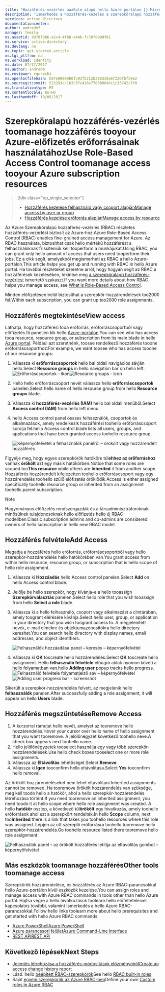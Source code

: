 ```yaml
---
title: "Hozzáférés-vezérlés aaaRole alapú hello Azure portálon |} Microsoft Docs"
description: "Ismerkedés a hozzáférés-kezelés a szerepköralapú hozzáférés-vezérlés az Azure portál hello. Szerepkör hozzárendelések tooassign engedélyek tooyour erőforrások használatára."
services: active-directory
documentationcenter: 
author: andredm7
manager: femila
ms.assetid: 8078f366-a2c4-4fbb-a44b-fc39fd89df81
ms.service: active-directory
ms.devlang: na
ms.topic: get-started-article
ms.tgt_pltfrm: na
ms.workload: identity
ms.date: 07/17/2017
ms.author: andredm
ms.reviewer: rqureshi
ms.openlocfilehash: b87e00089b0fc93fb212b318330a6f22bfbf59e2
ms.sourcegitcommit: 523283cc1b3c37c428e77850964dc1c33742c5f0
ms.translationtype: MT
ms.contentlocale: hu-HU
ms.lasthandoff: 10/06/2017
---
```

# <a name="use-role-based-access-control-toomanage-access-tooyour-azure-subscription-resources"></a><span data-ttu-id="6a540-104">Szerepköralapú hozzáférés-vezérlés toomanage hozzáférés tooyour Azure-előfizetés erőforrásainak használatához</span><span class="sxs-lookup"><span data-stu-id="6a540-104">Use Role-Based Access Control toomanage access tooyour Azure subscription resources</span></span>
> [!div class="op_single_selector"]
> * [<span data-ttu-id="6a540-105">Hozzáférés kezelése felhasználó vagy csoport alapján</span><span class="sxs-lookup"><span data-stu-id="6a540-105">Manage access by user or group</span></span>](role-based-access-control-manage-assignments.md)
> * [<span data-ttu-id="6a540-106">Hozzáférés kezelése erőforrás alapján</span><span class="sxs-lookup"><span data-stu-id="6a540-106">Manage access by resource</span></span>](role-based-access-control-configure.md)

<span data-ttu-id="6a540-107">Az Azure Szerepköralapú hozzáférés-vezérlés (RBAC) részletes hozzáférés-vezérlést biztosít az Azure-hoz.</span><span class="sxs-lookup"><span data-stu-id="6a540-107">Azure Role-Based Access Control (RBAC) enables fine-grained access management for Azure.</span></span> <span data-ttu-id="6a540-108">Az RBAC használata, biztosíthat csak hello mértékű hozzáférést a felhasználóknak frissíteniük kell tooperform a munkájukat.</span><span class="sxs-lookup"><span data-stu-id="6a540-108">Using RBAC, you can grant only hello amount of access that users need tooperform their jobs.</span></span> <span data-ttu-id="6a540-109">Ez a cikk segít, amelyekből megismerheti az RBAC a hello Azure-portálon.</span><span class="sxs-lookup"><span data-stu-id="6a540-109">This article helps you get up and running with RBAC in hello Azure portal.</span></span> <span data-ttu-id="6a540-110">Ha további részleteket szeretne arról, hogy hogyan segít az RBAC a hozzáférések kezelésében, tekintse meg [a szerepköralapú hozzáférés-vezérlést](role-based-access-control-what-is.md) ismertető szakaszt.</span><span class="sxs-lookup"><span data-stu-id="6a540-110">If you want more details about how RBAC helps you manage access, see [What is Role-Based Access Control](role-based-access-control-what-is.md).</span></span>

<span data-ttu-id="6a540-111">Minden előfizetésen belül biztosíthat a szerepkör-hozzárendelések too2000 fel.</span><span class="sxs-lookup"><span data-stu-id="6a540-111">Within each subscription, you can grant up too2000 role assignments.</span></span> 

## <a name="view-access"></a><span data-ttu-id="6a540-112">Hozzáférés megtekintése</span><span class="sxs-lookup"><span data-stu-id="6a540-112">View access</span></span>
<span data-ttu-id="6a540-113">Láthatja, hogy hozzáférési tooa erőforrás, erőforráscsoportból vagy előfizetés fő paneljén kik hello [Azure-portálon](https://portal.azure.com).</span><span class="sxs-lookup"><span data-stu-id="6a540-113">You can see who has access tooa resource, resource group, or subscription from its main blade in hello [Azure portal](https://portal.azure.com).</span></span> <span data-ttu-id="6a540-114">Például azt szeretnénk, toosee rendelkező hozzáférés tooone erőforráscsoporthoz:</span><span class="sxs-lookup"><span data-stu-id="6a540-114">For example, we want toosee who has access tooone of our resource groups:</span></span>

1. <span data-ttu-id="6a540-115">Válassza ki **erőforráscsoportok** hello bal oldali navigációs sávján hello.</span><span class="sxs-lookup"><span data-stu-id="6a540-115">Select **Resource groups** in hello navigation bar on hello left.</span></span>  
    <span data-ttu-id="6a540-116">![Erőforráscsoportok – ikon](./media/role-based-access-control-configure/resourcegroups_icon.png)</span><span class="sxs-lookup"><span data-stu-id="6a540-116">![Resource groups - icon](./media/role-based-access-control-configure/resourcegroups_icon.png)</span></span>
2. <span data-ttu-id="6a540-117">Hello hello erőforráscsoport nevét válassza hello **erőforráscsoportok** panelen.</span><span class="sxs-lookup"><span data-stu-id="6a540-117">Select hello name of hello resource group from hello **Resource groups** blade.</span></span>
3. <span data-ttu-id="6a540-118">Válassza ki **hozzáférés-vezérlés (IAM)** hello bal oldali menüből.</span><span class="sxs-lookup"><span data-stu-id="6a540-118">Select **Access control (IAM)** from hello left menu.</span></span>  
4. <span data-ttu-id="6a540-119">hello Access control panel összes felhasználók, csoportok és alkalmazások, amely rendelkezik hozzáférési toohello erőforráscsoport sorolja fel.</span><span class="sxs-lookup"><span data-stu-id="6a540-119">hello Access control blade lists all users, groups, and applications that have been granted access toohello resource group.</span></span>  
   
    ![Képernyőfelvétel a felhasználók panelről – örökölt vagy hozzárendelt hozzáférés](./media/role-based-access-control-configure/view-access.png)

<span data-ttu-id="6a540-121">Figyelje meg, hogy egyes szerepkörök hatóköre túl**ehhez az erőforráshoz** vannak **örökölt** azt egy másik hatókörben.</span><span class="sxs-lookup"><span data-stu-id="6a540-121">Notice that some roles are scoped too**This resource** while others are **Inherited** it from another scope.</span></span> <span data-ttu-id="6a540-122">Hozzáférés hozzárendelt kifejezetten toohello erőforráscsoport vagy egy hozzárendelés toohello szülő előfizetés öröklődik.</span><span class="sxs-lookup"><span data-stu-id="6a540-122">Access is either assigned specifically toohello resource group or inherited from an assignment toohello parent subscription.</span></span>

> [!NOTE]
> <span data-ttu-id="6a540-123">Hagyományos előfizetés rendszergazdák és a társadminisztrátoroknak minősülnek tulajdonosoknak hello előfizetés hello új RBAC-modellben.</span><span class="sxs-lookup"><span data-stu-id="6a540-123">Classic subscription admins and co-admins are considered owners of hello subscription in hello new RBAC model.</span></span>

## <a name="add-access"></a><span data-ttu-id="6a540-124">Hozzáférés felvétele</span><span class="sxs-lookup"><span data-stu-id="6a540-124">Add Access</span></span>
<span data-ttu-id="6a540-125">Megadja a hozzáférés hello erőforrás, erőforráscsoportból vagy hello szerepkör-hozzárendelés hello hatókörében van.</span><span class="sxs-lookup"><span data-stu-id="6a540-125">You grant access from within hello resource, resource group, or subscription that is hello scope of hello role assignment.</span></span>

1. <span data-ttu-id="6a540-126">Válassza ki **Hozzáadás** hello Access control panelen.</span><span class="sxs-lookup"><span data-stu-id="6a540-126">Select **Add** on hello Access control blade.</span></span>  
2. <span data-ttu-id="6a540-127">Jelölje be hello szerepkör, hogy kívánja-e a hello tooassign **Szerepkörválasztás** panelen.</span><span class="sxs-lookup"><span data-stu-id="6a540-127">Select hello role that you wish tooassign from hello **Select a role** blade.</span></span>
3. <span data-ttu-id="6a540-128">Válassza ki a hello felhasználó, csoport vagy alkalmazást a címtárában, amely toogrant elérésére kívánja.</span><span class="sxs-lookup"><span data-stu-id="6a540-128">Select hello user, group, or application in your directory that you wish toogrant access to.</span></span> <span data-ttu-id="6a540-129">A megjelenített nevek, e-mail címekre és objektumazonosítókra hello directory kereshet.</span><span class="sxs-lookup"><span data-stu-id="6a540-129">You can search hello directory with display names, email addresses, and object identifiers.</span></span>  
   
    ![Felhasználók hozzáadása panel – keresés – képernyőfelvétel](./media/role-based-access-control-configure/grant-access2.png)
4. <span data-ttu-id="6a540-131">Válassza ki **OK** toocreate hello hozzárendelés.</span><span class="sxs-lookup"><span data-stu-id="6a540-131">Select **OK** toocreate hello assignment.</span></span> <span data-ttu-id="6a540-132">Hello **felhasználó felvétele** előugró ablak nyomon követi a hello folyamatban van.</span><span class="sxs-lookup"><span data-stu-id="6a540-132">hello **Adding user** popup tracks hello progress.</span></span>  
    <span data-ttu-id="6a540-133">![Felhasználó felvétele folyamatjelző sáv – képernyőfelvétel](./media/role-based-access-control-configure/addinguser_popup.png)</span><span class="sxs-lookup"><span data-stu-id="6a540-133">![Adding user progress bar - screenshot](./media/role-based-access-control-configure/addinguser_popup.png)</span></span>

<span data-ttu-id="6a540-134">Sikerült a szerepkör-hozzárendelés felvett, az megjelenik hello **felhasználók** panelen.</span><span class="sxs-lookup"><span data-stu-id="6a540-134">After successfully adding a role assignment, it will appear on hello **Users** blade.</span></span>

## <a name="remove-access"></a><span data-ttu-id="6a540-135">Hozzáférés megszüntetése</span><span class="sxs-lookup"><span data-stu-id="6a540-135">Remove Access</span></span>
1. <span data-ttu-id="6a540-136">A kurzorral rámutat hello nevét, amelyet az tooremove hello hozzárendelés.</span><span class="sxs-lookup"><span data-stu-id="6a540-136">Hover your cursor over hello name of hello assignment that you want tooremove.</span></span> <span data-ttu-id="6a540-137">A jelölőnégyzet következő toohello neve.</span><span class="sxs-lookup"><span data-stu-id="6a540-137">A check box appears next toohello name.</span></span>
2. <span data-ttu-id="6a540-138">Hello jelölőnégyzetek tooselect használja egy vagy több szerepkör-hozzárendelések.</span><span class="sxs-lookup"><span data-stu-id="6a540-138">Use hello check boxes tooselect one or more role assignments.</span></span>
2. <span data-ttu-id="6a540-139">Válassza az **Eltávolítás** lehetőséget.</span><span class="sxs-lookup"><span data-stu-id="6a540-139">Select **Remove**.</span></span>  
3. <span data-ttu-id="6a540-140">Válassza ki **Igen** tooconfirm hello eltávolítása.</span><span class="sxs-lookup"><span data-stu-id="6a540-140">Select **Yes** tooconfirm hello removal.</span></span>

<span data-ttu-id="6a540-141">Az örökölt hozzárendeléseket nem lehet eltávolítani.</span><span class="sxs-lookup"><span data-stu-id="6a540-141">Inherited assignments cannot be removed.</span></span> <span data-ttu-id="6a540-142">Ha tooremove örökölt hozzárendelés van szüksége, meg kell toodo hello a hatókör, ahol a hello szerepkör-hozzárendelés létrehozása történt.</span><span class="sxs-lookup"><span data-stu-id="6a540-142">If you need tooremove an inherited assignment, you need toodo it at hello scope where hello role assignment was created.</span></span> <span data-ttu-id="6a540-143">A hello **hatókör** oszlop, a következő túl**örökölt** egy hivatkozás, amely toohello erőforrások ahol ezt a szerepkört rendelték.</span><span class="sxs-lookup"><span data-stu-id="6a540-143">In hello **Scope** column, next too**Inherited** there is a link that takes you toohello resources where this role was assigned.</span></span> <span data-ttu-id="6a540-144">Lépjen az ott szereplő erőforrásra toohello tooremove hello szerepkör-hozzárendelés.</span><span class="sxs-lookup"><span data-stu-id="6a540-144">Go toohello resource listed there tooremove hello role assignment.</span></span>

![Felhasználók panel – az örökölt hozzáférés letiltja az eltávolítás gombot – képernyőfelvétel](./media/role-based-access-control-configure/remove-access2.png)

## <a name="other-tools-toomanage-access"></a><span data-ttu-id="6a540-146">Más eszközök toomanage hozzáférés</span><span class="sxs-lookup"><span data-stu-id="6a540-146">Other tools toomanage access</span></span>
<span data-ttu-id="6a540-147">Szerepkörök hozzárendelése, és hozzáférés az Azure RBAC-parancsokkal hello Azure-portálon kívül eszközök kezelése.</span><span class="sxs-lookup"><span data-stu-id="6a540-147">You can assign roles and manage access with Azure RBAC commands in tools other than hello Azure portal.</span></span>  <span data-ttu-id="6a540-148">Hajtsa végre a hello hivatkozások toolearn hello előfeltételeivel kapcsolatos további, valamint Ismerkedés a hello Azure RBAC-parancsokkal.</span><span class="sxs-lookup"><span data-stu-id="6a540-148">Follow hello links toolearn more about hello prerequisites and get started with hello Azure RBAC commands.</span></span>

* [<span data-ttu-id="6a540-149">Azure PowerShell</span><span class="sxs-lookup"><span data-stu-id="6a540-149">Azure PowerShell</span></span>](role-based-access-control-manage-access-powershell.md)
* [<span data-ttu-id="6a540-150">Azure parancssori felület</span><span class="sxs-lookup"><span data-stu-id="6a540-150">Azure Command-Line Interface</span></span>](role-based-access-control-manage-access-azure-cli.md)
* [<span data-ttu-id="6a540-151">REST API</span><span class="sxs-lookup"><span data-stu-id="6a540-151">REST API</span></span>](role-based-access-control-manage-access-rest.md)

## <a name="next-steps"></a><span data-ttu-id="6a540-152">Következő lépések</span><span class="sxs-lookup"><span data-stu-id="6a540-152">Next Steps</span></span>
* [<span data-ttu-id="6a540-153">Jelentés létrehozása a hozzáférés-módosítások előzményeiről</span><span class="sxs-lookup"><span data-stu-id="6a540-153">Create an access change history report</span></span>](role-based-access-control-access-change-history-report.md)
* <span data-ttu-id="6a540-154">Lásd: hello [beépített RBAC-szerepkörök](role-based-access-built-in-roles.md)</span><span class="sxs-lookup"><span data-stu-id="6a540-154">See hello [RBAC built-in roles](role-based-access-built-in-roles.md)</span></span>
* <span data-ttu-id="6a540-155">Saját [egyéni szerepkörök az Azure RBAC-ben](role-based-access-control-custom-roles.md)</span><span class="sxs-lookup"><span data-stu-id="6a540-155">Define your own [Custom roles in Azure RBAC](role-based-access-control-custom-roles.md)</span></span>

